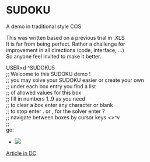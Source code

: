 # SUDOKU
A demo in traditional style COS  

This was written based on a previous trial in .XLS  
It is far from being perfect. Rather a challenge for   
improvement in all directions (code, interface, ...)  
So anyone feel invited to make it better.  
   
USER>d ^SUDOKU5  
 ;; Welcome to this SUDOKU demo !  
 ;; you may solve your SUDOKU easier or create your own  
 ;; under each box entry you find a list  
 ;; of allowed values for this box  
 ;; fill in numbers 1..9 as you need  
 ;; to clear a box enter any character or blank  
 ;; to stop enter . or ,  for the solver enter ?  
 ;; navigate between boxes by cursor keys <>^v  
 ;;  
go:   
- ![](https://github.com/isc-at/SUDOKU-en/blob/master/SUDOKU3.JPG?raw=true)  

[Article in DC](https://community.intersystems.com/post/sudoku-demo)	  
